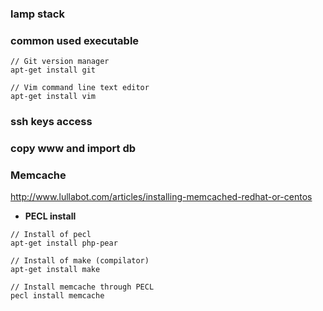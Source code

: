 ### lamp stack 

### common used executable

```
// Git version manager
apt-get install git 

// Vim command line text editor
apt-get install vim 
```

### ssh keys access

### copy www and import db

### Memcache

http://www.lullabot.com/articles/installing-memcached-redhat-or-centos

* **PECL install**   

```
// Install of pecl
apt-get install php-pear

// Install of make (compilator)
apt-get install make

// Install memcache through PECL
pecl install memcache
```
